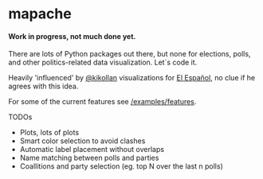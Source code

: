 # mapache

#### Work in progress, not much done yet.

There are lots of Python packages out there, but none for elections, polls, and other politics-related data visualization. Let´s code it.

Heavily 'influenced' by [@kikollan](https://twitter.com/kikollan) visualizations for [El Español](http://www.elespanol.com/kiko_llaneras/), no clue if he agrees with this idea.

For some of the current features see [/examples/features](https://github.com/cesans/mapache/blob/master/examples/features.ipynb).

TODOs

* Plots, lots of plots
* Smart color selection to avoid clashes
* Automatic label placement without overlaps
* Name matching between polls and parties
* Coallitions and party selection (eg. top N over the last n polls)
